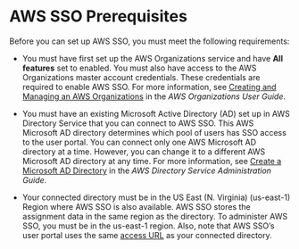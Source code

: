 # AWS SSO Prerequisites<a name="prereqs"></a>

Before you can set up AWS SSO, you must meet the following requirements:

+ You must have first set up the AWS Organizations service and have **All features** set to enabled\. You must also have access to the AWS Organizations master account credentials\. These credentials are required to enable AWS SSO\. For more information, see [Creating and Managing an AWS Organizations](http://docs.aws.amazon.com/organizations/latest/userguide/orgs_manage_org.html) in the *AWS Organizations User Guide*\.

+ You must have an existing Microsoft Active Directory \(AD\) set up in AWS Directory Service that you can connect to AWS SSO\. This AWS Microsoft AD directory determines which pool of users has SSO access to the user portal\. You can connect only one AWS Microsoft AD directory at a time\. However, you can change it to a different AWS Microsoft AD directory at any time\. For more information, see [Create a Microsoft AD Directory](http://docs.aws.amazon.com/directoryservice/latest/admin-guide/create_directory.html) in the *AWS Directory Service Administration Guide*\.

+ Your connected directory must be in the US East \(N\. Virginia\) \(us\-east\-1\) Region where AWS SSO is also available\. AWS SSO stores the assignment data in the same region as the directory\. To administer AWS SSO, you must be in the us\-east\-1 region\. Also, note that AWS SSO’s user portal uses the same [access URL](http://docs.aws.amazon.com/directoryservice/latest/admin-guide/access_url.html) as your connected directory\.